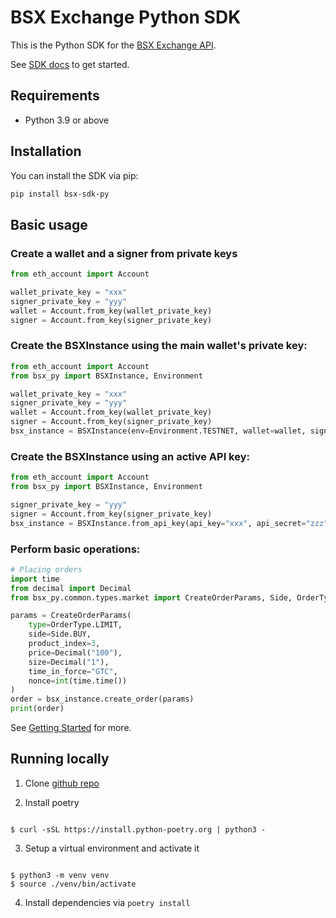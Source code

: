 # BSX Exchange Python SDK

This is the Python SDK for the [BSX Exchange API](https://api-docs.bsx.exchange/reference/general-information).

See [SDK docs](https://bsx-engineering.github.io) to get started.

## Requirements

- Python 3.9 or above

## Installation

You can install the SDK via pip:

```bash
pip install bsx-sdk-py
```

## Basic usage

### Create a wallet and a signer from private keys

```python
from eth_account import Account

wallet_private_key = "xxx"
signer_private_key = "yyy"
wallet = Account.from_key(wallet_private_key)
signer = Account.from_key(signer_private_key)
```

### Create the BSXInstance using the main wallet's private key:

```python
from eth_account import Account
from bsx_py import BSXInstance, Environment

wallet_private_key = "xxx"
signer_private_key = "yyy"
wallet = Account.from_key(wallet_private_key)
signer = Account.from_key(signer_private_key)
bsx_instance = BSXInstance(env=Environment.TESTNET, wallet=wallet, signer=signer)
```

### Create the BSXInstance using an active API key:

```python
from eth_account import Account
from bsx_py import BSXInstance, Environment

signer_private_key = "yyy"
signer = Account.from_key(signer_private_key)
bsx_instance = BSXInstance.from_api_key(api_key="xxx", api_secret="zzz", signer=signer, env=Environment.TESTNET)
```

### Perform basic operations:

```python
# Placing orders
import time
from decimal import Decimal
from bsx_py.common.types.market import CreateOrderParams, Side, OrderType

params = CreateOrderParams(
    type=OrderType.LIMIT,
    side=Side.BUY,
    product_index=3,
    price=Decimal("100"),
    size=Decimal("1"),
    time_in_force="GTC",
    nonce=int(time.time())
)
order = bsx_instance.create_order(params)
print(order)
```

See [Getting Started](https://bsx-engineering.github.io/getting-started.html) for more.

## Running locally

1. Clone [github repo](https://github.com/bsx-engineering/bsx-python-sdk)

2. Install poetry

```

$ curl -sSL https://install.python-poetry.org | python3 -

```

3. Setup a virtual environment and activate it

```

$ python3 -m venv venv
$ source ./venv/bin/activate

```

4. Install dependencies via `poetry install`
